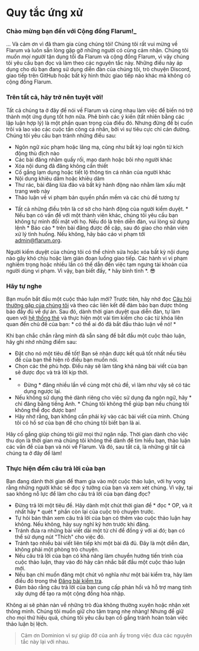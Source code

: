 # Quy tắc ứng xử

### Chào mừng bạn đến với Cộng đồng Flarum!_

... Và cảm ơn vì đã tham gia cùng chúng tôi! Chúng tôi rất vui mừng về Flarum và luôn sẵn lòng gặp gỡ những người có cùng cảm nhận. Chúng tôi muốn *mọi người* tận dụng tối đa Flarum và cộng đồng Flarum, vì vậy chúng tôi yêu cầu bạn đọc và làm theo các nguyên tắc này. Những điều này áp dụng cho dù bạn đang sử dụng diễn đàn của chúng tôi, trò chuyện Discord, giao tiếp trên GitHub hoặc bất kỳ hình thức giao tiếp nào khác mà không có cộng đồng Flarum.

### Trên tất cả, hãy trở nên tuyệt vời!

Tất cả chúng ta ở đây để nói về Flarum và cùng nhau làm việc để biến nó trở thành một ứng dụng tốt hơn nữa. Phê bình các ý kiến ​​(tất nhiên bằng các lập luận hợp lý) là một phần quan trọng của điều đó. Nhưng đừng để bị cuốn trôi và lao vào các cuộc tấn công cá nhân, bởi vì sự tiêu cực chỉ cản đường. Chúng tôi yêu cầu bạn tránh những điều sau:

- Ngôn ngữ xúc phạm hoặc lăng mạ, cũng như bất kỳ loại ngôn từ kích động thù địch nào
- Các bài đăng nhằm quấy rối, mạo danh hoặc bôi nhọ người khác
- Xóa nội dung đã đăng không cần thiết
- Cố gắng lạm dụng hoặc tiết lộ thông tin cá nhân của người khác
- Nội dung khiêu dâm hoặc khiêu dâm
- Thư rác, bài đăng lừa đảo và bất kỳ hành động nào nhằm làm xấu mặt trang web này
- Thảo luận về vi phạm bản quyền phần mềm và các chủ đề tương tự

* Tất cả những điều trên là cơ sở cho hành động của người kiểm duyệt. * Nếu bạn có vấn đề với một thành viên khác, chúng tôi yêu cầu bạn không tự mình đối mặt với họ. Nếu đó là trên diễn đàn, vui lòng sử dụng lệnh * Báo cáo * trên bài đăng được đề cập, sau đó giao cho nhân viên xử lý tình huống. Nếu không, hãy báo cáo vi phạm tới [admin@flarum.org](mailto:admin@flarum.org).

Người kiểm duyệt của chúng tôi có thể chỉnh sửa hoặc xóa bất kỳ nội dung nào gây khó chịu hoặc làm gián đoạn luồng giao tiếp. Các hành vi vi phạm nghiêm trọng hoặc nhiều lần có thể dẫn đến việc tạm ngưng tài khoản của người dùng vi phạm. Vì vậy, bạn biết đấy, * hãy bình tĩnh *. 😎

### Hãy tự nghe

Bạn muốn bắt đầu một cuộc thảo luận mới? Trước tiên, hãy nhớ đọc [Câu hỏi thường gặp của chúng tôi](faq.md) và theo các liên kết để đảm bảo bạn được thông báo đầy đủ về dự án. Sau đó, dành thời gian duyệt qua diễn đàn, tự làm quen với [hệ thống thẻ](https://discuss.flarum.org/tags) và thực hiện một vài tìm kiếm cho các từ khóa liên quan đến chủ đề của bạn: * có thể ai đó đã bắt đầu thảo luận về nó! *

Khi bạn chắc chắn rằng mình đã sẵn sàng để bắt đầu một cuộc thảo luận, hãy ghi nhớ những điểm sau:

- Đặt cho nó một tiêu đề tốt! Bạn sẽ nhận được kết quả tốt nhất nếu tiêu đề của bạn thể hiện rõ điều bạn muốn nói.
- Chọn các thẻ phù hợp. Điều này sẽ làm tăng khả năng bài viết của bạn sẽ được đọc và trả lời kịp thời.
- * Đừng * đăng nhiều lần về cùng một chủ đề, vì làm như vậy sẽ có tác dụng ngược lại.
- Nếu không sử dụng thẻ dành riêng cho việc sử dụng đa ngôn ngữ, hãy * chỉ đăng bằng tiếng Anh. * Chúng tôi không thể giúp bạn nếu chúng tôi không thể đọc được bạn!
- Hãy nhớ rằng, bạn không cần phải ký vào các bài viết của mình. Chúng tôi có hồ sơ của bạn để cho chúng tôi biết bạn là ai.

Hãy cố gắng giúp chúng tôi giữ mọi thứ ngăn nắp. Thời gian dành cho việc thu dọn là thời gian mà chúng tôi không thể dành để tìm hiểu bạn, thảo luận các vấn đề của bạn và nói về Flarum. Và đó, sau tất cả, là những gì tất cả chúng ta ở đây để làm!

### Thực hiện đếm câu trả lời của bạn
 
Bạn đang dành thời gian để tham gia vào một cuộc thảo luận, với hy vọng rằng những người khác sẽ đọc ý tưởng của bạn và xem xét chúng. Vì vậy, tại sao không nỗ lực để làm cho câu trả lời của bạn đáng đọc?

- Đừng trả lời một tiêu đề. Hãy dành một chút thời gian để * đọc * OP, và ít nhất hãy * quét * phần còn lại của cuộc trò chuyện trước.
- Tự hỏi bản thân xem câu trả lời của bạn có thêm vào cuộc thảo luận hay không. Nếu không, hãy suy nghĩ kỹ hơn trước khi đăng.
- Tránh đưa ra những bài viết dài một từ chỉ để đồng ý với ai đó; bạn có thể sử dụng nút "Thích" cho việc đó.
- Tránh tạo nhiều bài viết liên tiếp khi một bài đã đủ. Đây là một diễn đàn, không phải một phòng trò chuyện.
- Nếu câu trả lời của bạn có khả năng làm chuyển hướng tiến trình của cuộc thảo luận, thay vào đó hãy cân nhắc bắt đầu một cuộc thảo luận mới.
- Nếu bạn chỉ muốn đăng một chút vô nghĩa như một bài kiểm tra, hãy làm điều đó trong thẻ [Đăng bài kiểm tra](https://discuss.flarum.org/t/sandbox).
- Đảm bảo rằng câu trả lời của bạn cung cấp phản hồi và hỗ trợ mang tính xây dựng để tạo ra một cộng đồng hòa nhập.

Không ai sẽ phàn nàn về những trò đùa không thường xuyên hoặc nhận xét thông minh. Chúng tôi muốn giữ cho tâm trạng nhẹ nhàng! Nhưng để giữ cho mọi thứ hiệu quả, chúng tôi yêu cầu bạn cố gắng tránh hoàn toàn việc thảo luận bị lệch.

> Cảm ơn Dominion vì sự giúp đỡ của anh ấy trong việc đưa các nguyên tắc này lại với nhau.